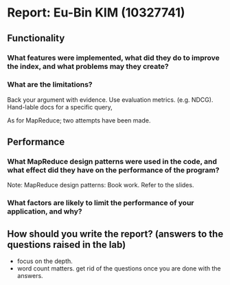 # Report: Eu-Bin KIM (10327741)

## Functionality
### What features were implemented, what did they do to improve the index, and what problems may they create?


### What are the limitations?
Back your argument with evidence. Use evaluation metrics. (e.g. NDCG). Hand-lable docs for a specific query, 

As for MapReduce; two attempts have been made.



## Performance
### What MapReduce design patterns were used in the code, and what effect did they have on the performance of the program?
Note: MapReduce design patterns: Book work. Refer to the slides. 


### What factors are likely to limit the performance of your application, and why?




## How should you write the report? (answers to the questions raised in the lab)
- focus on the depth. 
- word count matters. get rid of the questions once you are done with the answers.